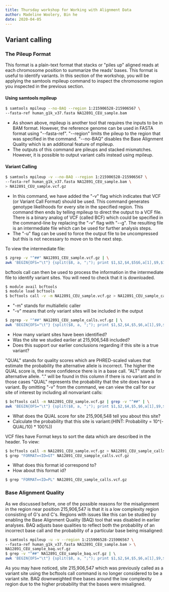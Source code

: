 ```yaml
---
title: Thursday workshop for Working with Alignment Data
author: Madeline Woolery, Bin he
date: 2020-04-05
---
```


## Variant calling
### The Pileup Format
This format is a plain-text format that stacks or "piles up" aligned reads at each chromosome position to summarize the reads' bases. This format is useful to identify variants. In this section of the workshop, you will be applying the samtools mpileup command to inspect the chromosome region you inspected in the previous section.

#### Using samtools mpileup

```bash
$ samtools mpileup --no-BAQ --region 1:215906528-215906567 \ 
--fasta-ref human_g1k_v37.fasta NA12891_CEU_sample.bam
```

- As shown above, mpileup is another tool that requires the inputs to be in BAM format. However, the reference genome can be used in FASTA format using "--fasta-ref". "--region" limits the pileup to the region that was specified in the command. "--no-BAQ" disables the Base Alignment Quality which is an additional feature of mpileup.
- The outputs of this command are pileups and stacked mismatches. However, it is possible to output variant calls instead using mpileup.

#### Variant Calling
```bash
$ samtools mpileup -v --no-BAQ --region 1:215906528-215906567 \ 
--fasta-ref human_g1k_v37.fasta NA12891_CEU_sample.bam \ 
> NA12891_CEU_sample.vcf.gz
```

- In this command, we have added the "-v" flag which indicates that VCF (or Variant Call Format) should be used. This command generates genotype likelihoods for every site in the specified region. This command then ends by telling mpileup to direct the output to a VCF file. There is a binary analog of VCF (called BCF) which could be specified in the command-line by replacing the "-v" flag with "--g". The resulting file is an intermediate file which can be used for further analysis steps.
- The "-u" flag can be used to force the output file to be uncompressed but this is not necessary to move on to the next step.
 
To view the intermediate file:
```bash
$ zgrep -v "^##" NA12891_CEU_sample.vcf.gz | \
awk 'BEGIN{OFS="\t"} {split($8, a, ";"); print $1,$2,$4,$5$6,a[1],$9,$10}' 
```

bcftools call can then be used to process the information in the intermediate file to identify variant sites. You will need to check that it is downloaded.

```bash
$ module avail bcftools
$ module load bcftools
$ bcftools call -v -m NA12891_CEU_sample.vcf.gz > NA12891_CEU_sample_calls.vcf.gz
```

- "-m" stands for multiallelic caller
- "-v" means that only variant sites will be included in the output

```bash
$ zgrep -v "^##" NA12891_CEU_sample_calls.vcf.gz | \ 
awk 'BEGIN{OFS="\t"} {split($8, a, ";"); print $1,$2,$4,$5,$6,a[1],$9,$10}'
```

- How many variant sites have been identified? 
- Was the site we studied earlier at 215,906,548 included? 
- Does this support our earlier conclusions regarding if this site is a true variant?
 
"QUAL" stands for quality scores which are PHRED-scaled values that estimate the probability the alternative allele is incorrect. The higher the QUAL score is, the more confidence there is in a base call. "ALT" stands for alternative allele. "." will be found in this column if there is no variant and in those cases "QUAL" represents the probability that the site does have a variant. By omitting "-v" from the command, we can view the call for our site of interest by including all nonvariant calls:

```bash
$ bcftools call -m NA12891_CEU_sample.vcf.gz | grep -v "^##" | \
awk 'BEGIN{OFS="\t"} {split($8, a, ";"); print $1,$2,$4,$5,$6,a[1],$9,$10}'
```

- What does the QUAL score for site 215,906,548 tell you about this site?
- Calculate the probability that this site is variant:(HINT: Probability = 10^(-QUAL/10) * 100%))
 
VCF files have Format keys to sort the data which are described in the header. To view:

```bash
$ bcftools call -m NA12891_CEU_sample.vcf.gz > NA12891_CEU_sample_calls.vcf.gz
$ grep "FORMAT=<ID=GT" NA12891_CEU_sampple_calls.vcf.gz
```

- What does this format id correspond to?
- How about this format id?

```bash
$ grep "FORMAT=<ID=PL" NA12891_CEU_sample_calls.vcf.gz
```

### Base Alignment Quality
As we discussed before, one of the possible reasons for the misalignment in the region near position 215,906,547 is that it is a low complexity region consisting of G's and C's. Regions with issues like this can be studied by enabling the Base Alignment Quality (BAQ) tool that was disabled in earlier analyses. BAQ adjusts base qualities to reflect both the probability of an incorrect base call and the probability of a particular base being misaligned:

```bash
$ samtools mpileup -u -v --region 1:215906528-215906567 \ 
--fasta-ref human_g1k_v37.fasta NA12891_CEU_sample.bam > \ 
NA12891_CEU_sample_baq.vcf.gz
$ grep -v "^##" NA12891_CEU_sample_baq.vcf.gz | \ 
awk 'BEGIN{OFS="\t"} {split($8, a, ";"); print $1,$2,$4,$5,$6,a[1],$9,$10}'
```

As you may have noticed, site 215,906,547 which was previously called as a variant site using the bcftools call command is no longer considered to be a variant site. BAQ downweighted thee bases around the low complexity region due to the higher probability that the bases were misaligned.
